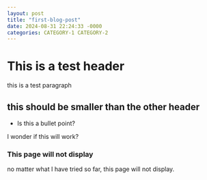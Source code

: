 ```yaml
---
layout: post
title: "first-blog-post"
date: 2024-08-31 22:24:33 -0000
categories: CATEGORY-1 CATEGORY-2
---
```


# This is a test header

this is a test paragraph

## this should be smaller than the other header

* Is this a bullet point?

I wonder if this will work?

### This page will not display

no matter what I have tried so far, this page will not display. 
